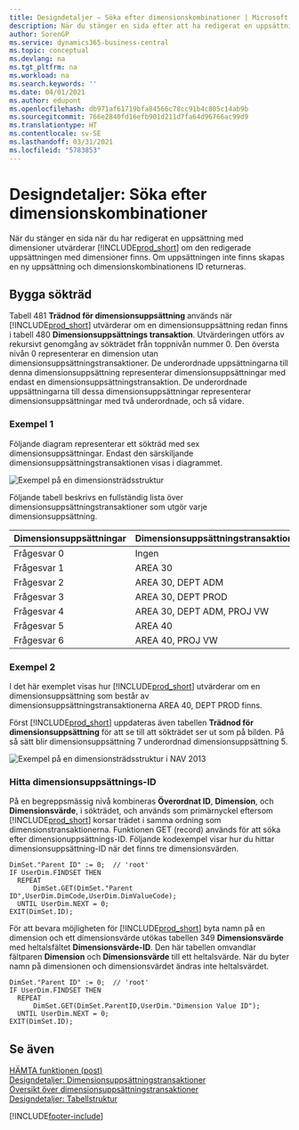 ```yaml
---
title: Designdetaljer – Söka efter dimensionskombinationer | Microsoft Docs
description: När du stänger en sida efter att ha redigerat en uppsättning dimensioner utvärderar Business Central huruvida den redigerade uppsättningen dimensioner finns. Om uppsättningen inte finns skapas en ny uppsättning och dimensionskombinationens ID returneras.
author: SorenGP
ms.service: dynamics365-business-central
ms.topic: conceptual
ms.devlang: na
ms.tgt_pltfrm: na
ms.workload: na
ms.search.keywords: ''
ms.date: 04/01/2021
ms.author: edupont
ms.openlocfilehash: db971af61719bfa84566c78cc91b4c805c14ab9b
ms.sourcegitcommit: 766e2840fd16efb901d211d7fa64d96766ac99d9
ms.translationtype: HT
ms.contentlocale: sv-SE
ms.lasthandoff: 03/31/2021
ms.locfileid: "5783853"
---
```

# <a name="design-details-searching-for-dimension-combinations"></a>Designdetaljer: Söka efter dimensionskombinationer
När du stänger en sida när du har redigerat en uppsättning med dimensioner utvärderar [!INCLUDE[prod_short](includes/prod_short.md)] om den redigerade uppsättningen med dimensioner finns. Om uppsättningen inte finns skapas en ny uppsättning och dimensionskombinationens ID returneras.  

## <a name="building-search-tree"></a>Bygga sökträd  
 Tabell 481 **Trädnod för dimensionsuppsättning** används när [!INCLUDE[prod_short](includes/prod_short.md)] utvärderar om en dimensionsuppsättning redan finns i tabell 480 **Dimensionsuppsättnings transaktion**. Utvärderingen utförs av rekursivt genomgång av sökträdet från toppnivån nummer 0. Den översta nivån 0 representerar en dimension utan dimensionsuppsättningstransaktioner. De underordnade uppsättningarna till denna dimensionsuppsättning representerar dimensionsuppsättningar med endast en dimensionsuppsättningstransaktion. De underordnade uppsättningarna till dessa dimensionsuppsättningar representerar dimensionsuppsättningar med två underordnade, och så vidare.  

### <a name="example-1"></a>Exempel 1  
 Följande diagram representerar ett sökträd med sex dimensionsuppsättningar. Endast den särskiljande dimensionsuppsättningstransaktionen visas i diagrammet.  

 ![Exempel på en dimensionsträdsstruktur](media/nav2013_dimension_tree.png "Exempel på en dimensionsträdsstruktur")  

 Följande tabell beskrivs en fullständig lista över dimensionsuppsättningstransaktioner som utgör varje dimensionsuppsättning.  

|Dimensionsuppsättningar|Dimensionsuppsättningstransaktioner|  
|--------------------|---------------------------|  
|Frågesvar 0|Ingen|  
|Frågesvar 1|AREA 30|  
|Frågesvar 2|AREA 30, DEPT ADM|  
|Frågesvar 3|AREA 30, DEPT PROD|  
|Frågesvar 4|AREA 30, DEPT ADM, PROJ VW|  
|Frågesvar 5|AREA 40|  
|Frågesvar 6|AREA 40, PROJ VW|  

### <a name="example-2"></a>Exempel 2  
 I det här exemplet visas hur [!INCLUDE[prod_short](includes/prod_short.md)] utvärderar om en dimensionsuppsättning som består av dimensionsuppsättningstransaktionerna AREA 40, DEPT PROD finns.  

 Först [!INCLUDE[prod_short](includes/prod_short.md)] uppdateras även tabellen **Trädnod för dimensionsuppsättning** för att se till att sökträdet ser ut som på bilden. På så sätt blir dimensionsuppsättning 7 underordnad dimensionsuppsättning 5.  

 ![Exempel på en dimensionsträdsstruktur i NAV 2013](media/nav2013_dimension_tree_example2.png "Exempel på en dimensionsträdsstruktur i NAV 2013")  

### <a name="finding-dimension-set-id"></a>Hitta dimensionsuppsättnings-ID  
 På en begreppsmässig nivå kombineras **Överordnat ID**, **Dimension**, och **Dimensionsvärde**,  i sökträdet, och används som primärnyckel eftersom [!INCLUDE[prod_short](includes/prod_short.md)] korsar trädet i samma ordning som dimensionstransaktionerna. Funktionen GET (record) används för att söka efter dimensionuppsättnings-ID. Följande kodexempel visar hur du hittar dimensionsuppsättning-ID när det finns tre dimensionsvärden.  

```  
DimSet."Parent ID" := 0;  // 'root'  
IF UserDim.FINDSET THEN  
  REPEAT  
      DimSet.GET(DimSet."Parent ID",UserDim.DimCode,UserDim.DimValueCode);  
  UNTIL UserDim.NEXT = 0;  
EXIT(DimSet.ID);  

```  

För att bevara möjligheten för [!INCLUDE[prod_short](includes/prod_short.md)] byta namn på en dimension och ett dimensionsvärde utökas tabellen 349 **Dimensionsvärde** med heltalsfältet **Dimensionsvärde-ID**. Den här tabellen omvandlar fältparen **Dimension** och **Dimensionsvärde** till ett heltalsvärde. När du byter namn på dimensionen och dimensionsvärdet ändras inte heltalsvärdet.  

```  
DimSet."Parent ID" := 0;  // 'root'  
IF UserDim.FINDSET THEN  
  REPEAT  
      DimSet.GET(DimSet.ParentID,UserDim."Dimension Value ID");  
  UNTIL UserDim.NEXT = 0;  
EXIT(DimSet.ID);  

```  

## <a name="see-also"></a>Se även

 [HÄMTA funktionen (post)](/dynamics-nav/GET-Function--Record-)    
 [Designdetaljer: Dimensionsuppsättningstransaktioner](design-details-dimension-set-entries.md)   
 [Översikt över dimensionsuppsättningstransaktioner](design-details-dimension-set-entries-overview.md)   
 [Designdetaljer: Tabellstruktur](design-details-table-structure.md)   
 


[!INCLUDE[footer-include](includes/footer-banner.md)]
